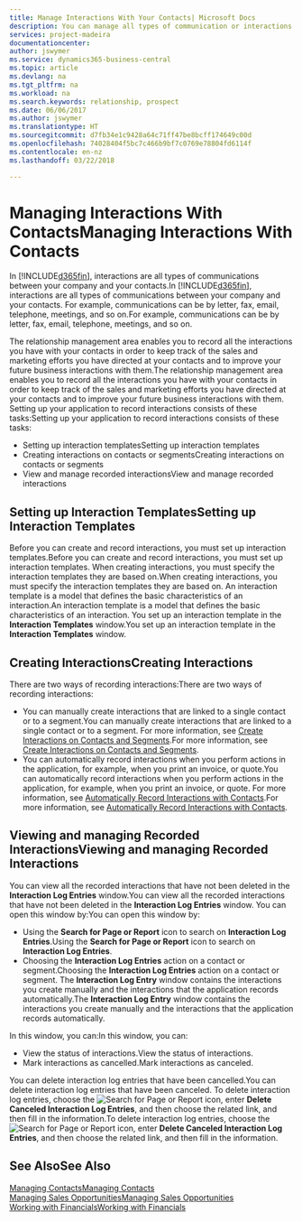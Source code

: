 ```yaml
---
title: Manage Interactions With Your Contacts| Microsoft Docs
description: You can manage all types of communication or interactions between your company and your contacts, for example, letters, phone calls, meetings, and so on.
services: project-madeira
documentationcenter: 
author: jswymer
ms.service: dynamics365-business-central
ms.topic: article
ms.devlang: na
ms.tgt_pltfrm: na
ms.workload: na
ms.search.keywords: relationship, prospect
ms.date: 06/06/2017
ms.author: jswymer
ms.translationtype: HT
ms.sourcegitcommit: d7fb34e1c9428a64c71ff47be8bcff174649c00d
ms.openlocfilehash: 74028404f5bc7c466b9bf7c0769e78804fd6114f
ms.contentlocale: en-nz
ms.lasthandoff: 03/22/2018

---
```

# <a name="managing-interactions-with-contacts"></a><span data-ttu-id="025d1-103">Managing Interactions With Contacts</span><span class="sxs-lookup"><span data-stu-id="025d1-103">Managing Interactions With Contacts</span></span>
<span data-ttu-id="025d1-104">In [!INCLUDE[d365fin](includes/d365fin_md.md)], interactions are all types of communications between your company and your contacts.</span><span class="sxs-lookup"><span data-stu-id="025d1-104">In [!INCLUDE[d365fin](includes/d365fin_md.md)], interactions are all types of communications between your company and your contacts.</span></span> <span data-ttu-id="025d1-105">For example, communications can be by letter, fax, email, telephone, meetings, and so on.</span><span class="sxs-lookup"><span data-stu-id="025d1-105">For example, communications can be by letter, fax, email, telephone, meetings, and so on.</span></span>

<span data-ttu-id="025d1-106">The relationship management area enables you to record all the interactions you have with your contacts in order to keep track of the sales and marketing efforts you have directed at your contacts and to improve your future business interactions with them.</span><span class="sxs-lookup"><span data-stu-id="025d1-106">The relationship management area enables you to record all the interactions you have with your contacts in order to keep track of the sales and marketing efforts you have directed at your contacts and to improve your future business interactions with them.</span></span> <span data-ttu-id="025d1-107">Setting up your application to record interactions consists of these tasks:</span><span class="sxs-lookup"><span data-stu-id="025d1-107">Setting up your application to record interactions consists of these tasks:</span></span>

* <span data-ttu-id="025d1-108">Setting up interaction templates</span><span class="sxs-lookup"><span data-stu-id="025d1-108">Setting up interaction templates</span></span>  
* <span data-ttu-id="025d1-109">Creating interactions on contacts or segments</span><span class="sxs-lookup"><span data-stu-id="025d1-109">Creating interactions on contacts or segments</span></span>  
* <span data-ttu-id="025d1-110">View and manage recorded interactions</span><span class="sxs-lookup"><span data-stu-id="025d1-110">View and manage recorded interactions</span></span>  

##  <a name="setting-up-interaction-templates"></a><span data-ttu-id="025d1-111">Setting up Interaction Templates</span><span class="sxs-lookup"><span data-stu-id="025d1-111">Setting up Interaction Templates</span></span>
<span data-ttu-id="025d1-112">Before you can create and record interactions, you must set up interaction templates.</span><span class="sxs-lookup"><span data-stu-id="025d1-112">Before you can create and record interactions, you must set up interaction templates.</span></span> <span data-ttu-id="025d1-113">When creating interactions, you must specify the interaction templates they are based on.</span><span class="sxs-lookup"><span data-stu-id="025d1-113">When creating interactions, you must specify the interaction templates they are based on.</span></span> <span data-ttu-id="025d1-114">An interaction template is a model that defines the basic characteristics of an interaction.</span><span class="sxs-lookup"><span data-stu-id="025d1-114">An interaction template is a model that defines the basic characteristics of an interaction.</span></span>
<span data-ttu-id="025d1-115">You set up an interaction template in the **Interaction Templates** window.</span><span class="sxs-lookup"><span data-stu-id="025d1-115">You set up an interaction template in the **Interaction Templates** window.</span></span>  

## <a name="creating-interactions"></a><span data-ttu-id="025d1-116">Creating Interactions</span><span class="sxs-lookup"><span data-stu-id="025d1-116">Creating Interactions</span></span>
<span data-ttu-id="025d1-117">There are two ways of recording interactions:</span><span class="sxs-lookup"><span data-stu-id="025d1-117">There are two ways of recording interactions:</span></span>

* <span data-ttu-id="025d1-118">You can manually create interactions that are linked to a single contact or to a segment.</span><span class="sxs-lookup"><span data-stu-id="025d1-118">You can manually create interactions that are linked to a single contact or to a segment.</span></span> <span data-ttu-id="025d1-119">For more information, see [Create Interactions on Contacts and Segments](marketing-how-create-interactions.md).</span><span class="sxs-lookup"><span data-stu-id="025d1-119">For more information, see [Create Interactions on Contacts and Segments](marketing-how-create-interactions.md).</span></span>  
* <span data-ttu-id="025d1-120">You can automatically record interactions when you perform actions in the application, for example, when you print an invoice, or quote.</span><span class="sxs-lookup"><span data-stu-id="025d1-120">You can automatically record interactions when you perform actions in the application, for example, when you print an invoice, or quote.</span></span> <span data-ttu-id="025d1-121">For more information, see [Automatically Record Interactions with Contacts](marketing-auto-record-interactions.md).</span><span class="sxs-lookup"><span data-stu-id="025d1-121">For more information, see [Automatically Record Interactions with Contacts](marketing-auto-record-interactions.md).</span></span>

## <a name="viewing-and-managing-recorded-interactions"></a><span data-ttu-id="025d1-122">Viewing and managing Recorded Interactions</span><span class="sxs-lookup"><span data-stu-id="025d1-122">Viewing and managing Recorded Interactions</span></span>
<span data-ttu-id="025d1-123">You can view all the recorded interactions that have not been deleted in the **Interaction Log Entries** window.</span><span class="sxs-lookup"><span data-stu-id="025d1-123">You can view all the recorded interactions that have not been deleted in the **Interaction Log Entries** window.</span></span> <span data-ttu-id="025d1-124">You can open this window by:</span><span class="sxs-lookup"><span data-stu-id="025d1-124">You can open this window by:</span></span>

* <span data-ttu-id="025d1-125">Using the **Search for Page or Report** icon to search on **Interaction Log Entries**.</span><span class="sxs-lookup"><span data-stu-id="025d1-125">Using the **Search for Page or Report** icon to search on **Interaction Log Entries**.</span></span>
* <span data-ttu-id="025d1-126">Choosing the **Interaction Log Entries** action on a contact or segment.</span><span class="sxs-lookup"><span data-stu-id="025d1-126">Choosing the **Interaction Log Entries** action on a contact or segment.</span></span>
  <span data-ttu-id="025d1-127">The **Interaction Log Entry** window contains the interactions you create manually and the interactions that the application records automatically.</span><span class="sxs-lookup"><span data-stu-id="025d1-127">The **Interaction Log Entry** window contains the interactions you create manually and the interactions that the application records automatically.</span></span>

<span data-ttu-id="025d1-128">In this window, you can:</span><span class="sxs-lookup"><span data-stu-id="025d1-128">In this window, you can:</span></span>

* <span data-ttu-id="025d1-129">View the status of interactions.</span><span class="sxs-lookup"><span data-stu-id="025d1-129">View the status of interactions.</span></span>
* <span data-ttu-id="025d1-130">Mark interactions as cancelled.</span><span class="sxs-lookup"><span data-stu-id="025d1-130">Mark interactions as canceled.</span></span>

<span data-ttu-id="025d1-131">You can delete interaction log entries that have been cancelled.</span><span class="sxs-lookup"><span data-stu-id="025d1-131">You can delete interaction log entries that have been canceled.</span></span> <span data-ttu-id="025d1-132">To delete interaction log entries, choose the ![Search for Page or Report](media/ui-search/search_small.png "Search for Page or Report icon") icon, enter **Delete Canceled Interaction Log Entries**, and then choose the related link, and then fill in the information.</span><span class="sxs-lookup"><span data-stu-id="025d1-132">To delete interaction log entries, choose the ![Search for Page or Report](media/ui-search/search_small.png "Search for Page or Report icon") icon, enter **Delete Canceled Interaction Log Entries**, and then choose the related link, and then fill in the information.</span></span>

## <a name="see-also"></a><span data-ttu-id="025d1-133">See Also</span><span class="sxs-lookup"><span data-stu-id="025d1-133">See Also</span></span>
[<span data-ttu-id="025d1-134">Managing Contacts</span><span class="sxs-lookup"><span data-stu-id="025d1-134">Managing Contacts</span></span>](marketing-contacts.md)  
[<span data-ttu-id="025d1-135">Managing Sales Opportunities</span><span class="sxs-lookup"><span data-stu-id="025d1-135">Managing Sales Opportunities</span></span>](marketing-manage-sales-opportunities.md)  
[<span data-ttu-id="025d1-136">Working with Financials</span><span class="sxs-lookup"><span data-stu-id="025d1-136">Working with Financials</span></span>](ui-work-product.md)  

